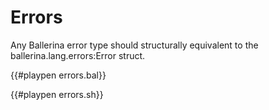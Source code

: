 # Errors

Any Ballerina error type should structurally equivalent to the ballerina.lang.errors:Error struct.

{{#playpen errors.bal}}

{{#playpen errors.sh}}